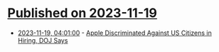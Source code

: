 # [Published on 2023-11-19](index.md)

* [2023-11-19, 04:01:00](https://soylentnews.org/article.pl?sid=23/11/18/0322223&from=rss) - [Apple Discriminated Against US Citizens in Hiring, DOJ Says](https://soylentnews.org/article.pl?sid=23/11/18/0322223&from=rss)
